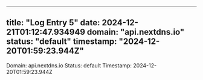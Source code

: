 
---
title: "Log Entry 5"
date: 2024-12-21T01:12:47.934949
domain: "api.nextdns.io"
status: "default"
timestamp: "2024-12-20T01:59:23.944Z"
---

Domain: api.nextdns.io
Status: default
Timestamp: 2024-12-20T01:59:23.944Z
